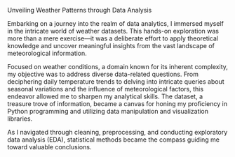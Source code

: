Unveiling Weather Patterns through Data Analysis

Embarking on a journey into the realm of data analytics, I immersed myself in the intricate world of weather datasets. This hands-on exploration was more than a mere exercise—it was a deliberate effort to apply theoretical knowledge and uncover meaningful insights from the vast landscape of meteorological information.

Focused on weather conditions, a domain known for its inherent complexity, my objective was to address diverse data-related questions. From deciphering daily temperature trends to delving into intricate queries about seasonal variations and the influence of meteorological factors, this endeavor allowed me to sharpen my analytical skills. The dataset, a treasure trove of information, became a canvas for honing my proficiency in Python programming and utilizing data manipulation and visualization libraries.

As I navigated through cleaning, preprocessing, and conducting exploratory data analysis (EDA), statistical methods became the compass guiding me toward valuable conclusions.
